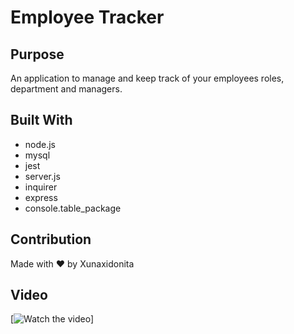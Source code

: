 # Employee Tracker

## Purpose

An application to manage and keep track of your employees roles, department and managers.

## Built With

- node.js
- mysql
- jest
- server.js
- inquirer
- express
- console.table_package

## Contribution

Made with ❤️ by Xunaxidonita

## Video

[![Watch the video](https://drive.google.com/file/d/1KPj3Yc-u00kr0Yzrw98jTtckFOEpCBE8/view)]
